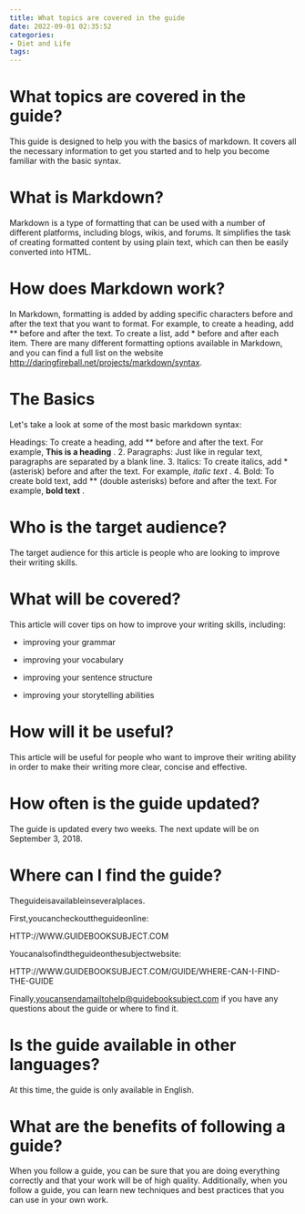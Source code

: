 ```yaml
---
title: What topics are covered in the guide
date: 2022-09-01 02:35:52
categories:
- Diet and Life
tags:
---
```



#  What topics are covered in the guide?

This guide is designed to help you with the basics of markdown. It covers all the necessary information to get you started and to help you become familiar with the basic syntax.

# What is Markdown?

Markdown is a type of formatting that can be used with a number of different platforms, including blogs, wikis, and forums. It simplifies the task of creating formatted content by using plain text, which can then be easily converted into HTML.

# How does Markdown work?

In Markdown, formatting is added by adding specific characters before and after the text that you want to format. For example, to create a heading, add ** before and after the text. To create a list, add * before and after each item. There are many different formatting options available in Markdown, and you can find a full list on the website http://daringfireball.net/projects/markdown/syntax.

# The Basics

Let's take a look at some of the most basic markdown syntax:

Headings:  To create a heading, add ** before and after the text. For example,  **This is a heading** .
2. Paragraphs:  Just like in regular text, paragraphs are separated by a blank line.
3. Italics: To create italics, add * (asterisk) before and after the text. For example, *italic text* .   4. Bold: To create bold text, add ** (double asterisks) before and after the text. For example, **bold text** .

#  Who is the target audience?

The target audience for this article is people who are looking to improve their writing skills.

# What will be covered?

This article will cover tips on how to improve your writing skills, including:

- improving your grammar

- improving your vocabulary

- improving your sentence structure

- improving your storytelling abilities

# How will it be useful?

This article will be useful for people who want to improve their writing ability in order to make their writing more clear, concise and effective.

#  How often is the guide updated?

The guide is updated every two weeks. The next update will be on September 3, 2018.

#  Where can I find the guide?

Theguideisavailableinseveralplaces.

First,youcancheckouttheguideonline:

HTTP://WWW.GUIDEBOOKSUBJECT.COM

Youcanalsofindtheguideonthesubjectwebsite:

HTTP://WWW.GUIDEBOOKSUBJECT.COM/GUIDE/WHERE-CAN-I-FIND-THE-GUIDE

Finally,youcansendamailtohelp@guidebooksubject.com if you have any questions about the guide or where to find it.

#  Is the guide available in other languages?

At this time, the guide is only available in English.

# What are the benefits of following a guide?

When you follow a guide, you can be sure that you are doing everything correctly and that your work will be of high quality. Additionally, when you follow a guide, you can learn new techniques and best practices that you can use in your own work.